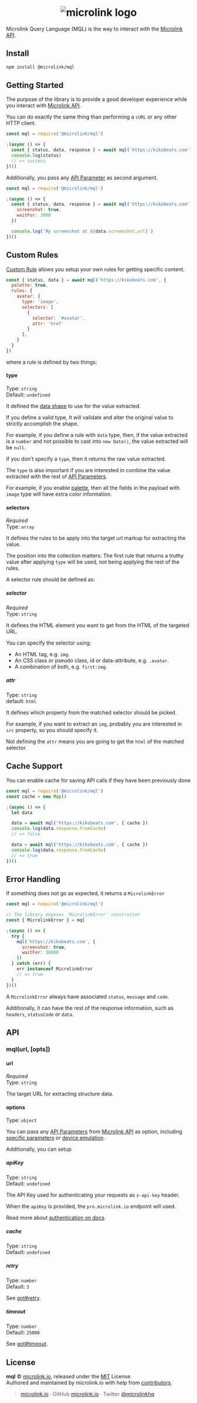 <h1 align="center">
  <img src="https://microlink.io/banner_mql.png" alt="microlink logo">
</h1>

Microlink Query Language (MQL) is the way to interact with the [Microlink API](https://docs.microlink.io/api).

## Install

```bash
npm install @microlink/mql
```

## Getting Started

The purpose of the library is to provide a good developer experience while you interact with [Microlink API](https://docs.microlink.io/api).

You can do exactly the same thing than performing a `cURL` or any other HTTP client.

```js
const mql = require('@microlink/mql')

;(async () => {
  const { status, data, response } = await mql('https://kikobeats.com')
  console.log(status)
  // => success
})()
```

Additionally, you pass any [API Parameter](https://docs.microlink.io/api/#api-parameters/url) as second argument.

```js
const mql = require('@microlink/mql')

;(async () => {
  const { status, data, response } = await mql('https://kikobeats.com', {
    screenshot: true,
    waitFor: 3000
  })

  console.log(`My screenshot at ${data.screenshot.url}`)
})()
```

## Custom Rules

[Custom Rule](https://microlink.io/blog/custom-rules/) allows you setup your own rules for getting specific content.

```js
const { status, data } = await mql('https://kikobeats.com', {
  palette: true,
  rules: {
    avatar: {
      type: 'image',
      selectors: [
        {
          selector: '#avatar',
          attr: 'href'
        }
      ],
    }
  }
})
```

where a rule is defined by two things:

#### type

Type: `string`</br>
Default: `undefined`

It defined the [data shape](https://docs.microlink.io/api/#introduction) to use for the value extracted.

If you define a valid type, It will validate and alter the original value to strictly accomplish the shape.

For example, if you define a rule with `date` type, then, if the value extracted is a `number` and not possible to cast into `new Date()`, the value extracted will be `null`.

If you don't specify a `type`, then it returns the raw value extracted.

The `type` is also important if you are interested in combine the value extracted with the rest of [API Parameters](https://docs.microlink.io/api).

For example, if you enable [palette](https://docs.microlink.io/api/#api-parameters/palette), then all the fields in the payload with `image` type will have extra color information. 

####  **selectors**

*Required*<br>
Type: `array`

It defines the rules to be apply into the target url markup for extracting the value.

The position into the collection matters: The first rule that returns a truthy value after applying `type` will be used, not being applying the rest of the rules.

A selector rule should be defined as:

##### selector

*Required*<br>
Type: `string`

It defines the HTML element you want to get from the HTML of the targeted URL.

You can specify the selector using:

- An HTML tag, e.g. `img`.
- An CSS class or pseudo class, id or data-attribute, e.g. `.avatar`.
- A combination of both, e.g. `first:img`.

##### attr

Type: `string`<br>
default: `html`

It defines which property from the matched selector should be picked.

For example, if you want to extract an `img`, probably you are interested in `src` property, so you should specify it.

Not defining the `attr` means you are going to get the `html` of the matched selector.

## Cache Support

You can enable cache for saving API calls if they have been previously done


```js
const mql = require('@microlink/mql')
const cache = new Map()

;(async () => {
  let data

  data = await mql('https://kikobeats.com', { cache })
  console.log(data.response.fromCache)
  // => false

  data = await mql('https://kikobeats.com', { cache })
  console.log(data.response.fromCache)
  // => true
})()
```

## Error Handling

If something does not go as expected, it returns a `MicrolinkError`

```js
const mql = require('@microlink/mql')

// The library exposes `MicrolinkError` constructor
const { MicrolinkError } = mql

;(async () => {
  try {
    mql('https://kikobeats.com', {
      screenshot: true,
      waitFor: 30000
    })
  } catch (err) {
    err instanceof MicrolinkError
    // => true
  }
})()
```

A `MicrolinkError` always have associated `status`, `message` and `code`.

Additionally, it can have the rest of the response information, such as `headers`, `statusCode` or `data`.

## API

### mql(url, [opts])

#### url

*Required*<br>
Type: `string`

The target URL for extracting structure data.

#### options

Type: `object`<br>

You can pass any [API Parameters](https://docs.microlink.io/api/#introduction) from [Microlink API](https://docs.microlink.io/api/#introduction) as option, including [specific parameters](https://docs.microlink.io/api/#api-parameters/screenshot/specific-parameters) or [device emulation](https://docs.microlink.io/api/#api-parameters/screenshot/device-emulation).

Additionally, you can setup

##### apiKey

Type: `string`<br>
Default: `undefined`

The API Key used for authenticating your requests as `x-api-key` header.

When the `apiKey` is provided, the `pro.microlink.io` endpoint will used.

Read more about [authentication on docs](https://docs.microlink.io/api/#api-basics/authentication).

##### cache

Type: `string`<br>
Default: `undefined`

##### retry

Type: `number`<br>
Default: `3`

See [got#retry](https://www.npmjs.com/package/got#retry).

##### timeout

Type: `number`<br>
Default: `25000`

See [got#timeout](https://www.npmjs.com/package/got#timeout).

## License

**mql** © [microlink.io](https://microlink.io), released under the [MIT](https://github.com/microlinkhq/mql/blob/master/LICENSE.md) License.<br>
Authored and maintained by microlink.io with help from [contributors](https://github.com/microlinkhq/mql/contributors).

> [microlink.io](https://microlink.io) · GitHub [microlink.io](https://github.com/microlinkhq) · Twitter [@microlinkhq](https://twitter.com/microlinkhq)
